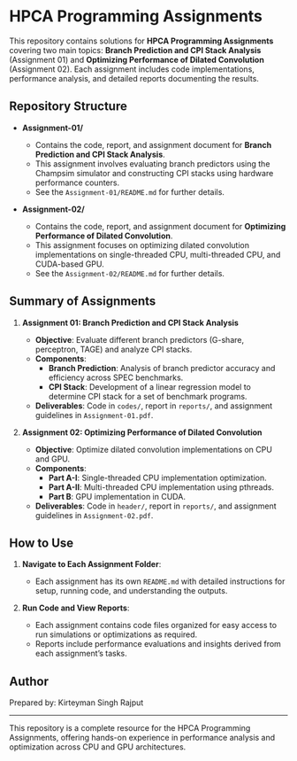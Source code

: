 # HPCA Programming Assignments

This repository contains solutions for **HPCA Programming Assignments** covering two main topics: **Branch Prediction and CPI Stack Analysis** (Assignment 01) and **Optimizing Performance of Dilated Convolution** (Assignment 02). Each assignment includes code implementations, performance analysis, and detailed reports documenting the results.

## Repository Structure

- **Assignment-01/**
  - Contains the code, report, and assignment document for **Branch Prediction and CPI Stack Analysis**.
  - This assignment involves evaluating branch predictors using the Champsim simulator and constructing CPI stacks using hardware performance counters.
  - See the `Assignment-01/README.md` for further details.

- **Assignment-02/**
  - Contains the code, report, and assignment document for **Optimizing Performance of Dilated Convolution**.
  - This assignment focuses on optimizing dilated convolution implementations on single-threaded CPU, multi-threaded CPU, and CUDA-based GPU.
  - See the `Assignment-02/README.md` for further details.

## Summary of Assignments

1. **Assignment 01: Branch Prediction and CPI Stack Analysis**
   - **Objective**: Evaluate different branch predictors (G-share, perceptron, TAGE) and analyze CPI stacks.
   - **Components**:
     - **Branch Prediction**: Analysis of branch predictor accuracy and efficiency across SPEC benchmarks.
     - **CPI Stack**: Development of a linear regression model to determine CPI stack for a set of benchmark programs.
   - **Deliverables**: Code in `codes/`, report in `reports/`, and assignment guidelines in `Assignment-01.pdf`.

2. **Assignment 02: Optimizing Performance of Dilated Convolution**
   - **Objective**: Optimize dilated convolution implementations on CPU and GPU.
   - **Components**:
     - **Part A-I**: Single-threaded CPU implementation optimization.
     - **Part A-II**: Multi-threaded CPU implementation using pthreads.
     - **Part B**: GPU implementation in CUDA.
   - **Deliverables**: Code in `header/`, report in `reports/`, and assignment guidelines in `Assignment-02.pdf`.

## How to Use

1. **Navigate to Each Assignment Folder**:
   - Each assignment has its own `README.md` with detailed instructions for setup, running code, and understanding the outputs.

2. **Run Code and View Reports**:
   - Each assignment contains code files organized for easy access to run simulations or optimizations as required.
   - Reports include performance evaluations and insights derived from each assignment’s tasks.

## Author

Prepared by: Kirteyman Singh Rajput

---

This repository is a complete resource for the HPCA Programming Assignments, offering hands-on experience in performance analysis and optimization across CPU and GPU architectures.
